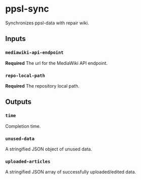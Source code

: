 # ppsl-sync

Synchronizes ppsl-data with repair wiki.

## Inputs

### `mediawiki-api-endpoint`

**Required** The url for the MediaWiki API endpoint.

### `repo-local-path`

**Required** The repository local path.

## Outputs

### `time`

Completion time.

### `unused-data`

A stringified JSON object of unused data.

### `uploaded-articles`

A stringified JSON array of successfully uploaded/edited data.
